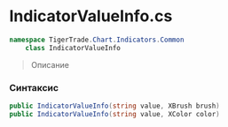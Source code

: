 
# IndicatorValueInfo.cs
```csharp
namespace TigerTrade.Chart.Indicators.Common  
    class IndicatorValueInfo
```

> Описание

### Синтаксис
```csharp
public IndicatorValueInfo(string value, XBrush brush)
public IndicatorValueInfo(string value, XColor color)
```
